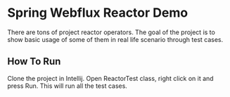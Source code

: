 # Spring Webflux Reactor Demo

There are tons of project reactor operators. The goal of the project is to show basic usage of some of them in real life scenario through test cases.

## How To Run
Clone the project in Intellij. Open ReactorTest class, right click on it and press Run. This will run all the test cases.